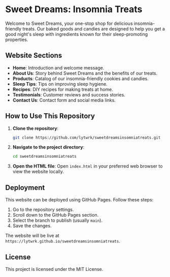 # Sweet Dreams: Insomnia Treats

Welcome to Sweet Dreams, your one-stop shop for delicious insomnia-friendly treats. Our baked goods and candies are designed to help you get a good night's sleep with ingredients known for their sleep-promoting properties.

## Website Sections

- **Home**: Introduction and welcome message.
- **About Us**: Story behind Sweet Dreams and the benefits of our treats.
- **Products**: Catalog of our insomnia-friendly cookies and candies.
- **Sleep Tips**: Tips on improving sleep hygiene.
- **Recipes**: DIY recipes for making treats at home.
- **Testimonials**: Customer reviews and success stories.
- **Contact Us**: Contact form and social media links.

## How to Use This Repository

1. **Clone the repository**:
    ```bash
    git clone https://github.com/lytwrk/sweetdreamsinsomniatreats.git
    ```

2. **Navigate to the project directory**:
    ```bash
    cd sweetdreamsinsomniatreats
    ```

3. **Open the HTML file**:
    Open `index.html` in your preferred web browser to view the website locally.

## Deployment

This website can be deployed using GitHub Pages. Follow these steps:
1. Go to the repository settings.
2. Scroll down to the GitHub Pages section.
3. Select the branch to publish (usually `main`).
4. Save the changes.

The website will be live at `https://lytwrk.github.io/sweetdreamsinsomniatreats`.

## License

This project is licensed under the MIT License.
